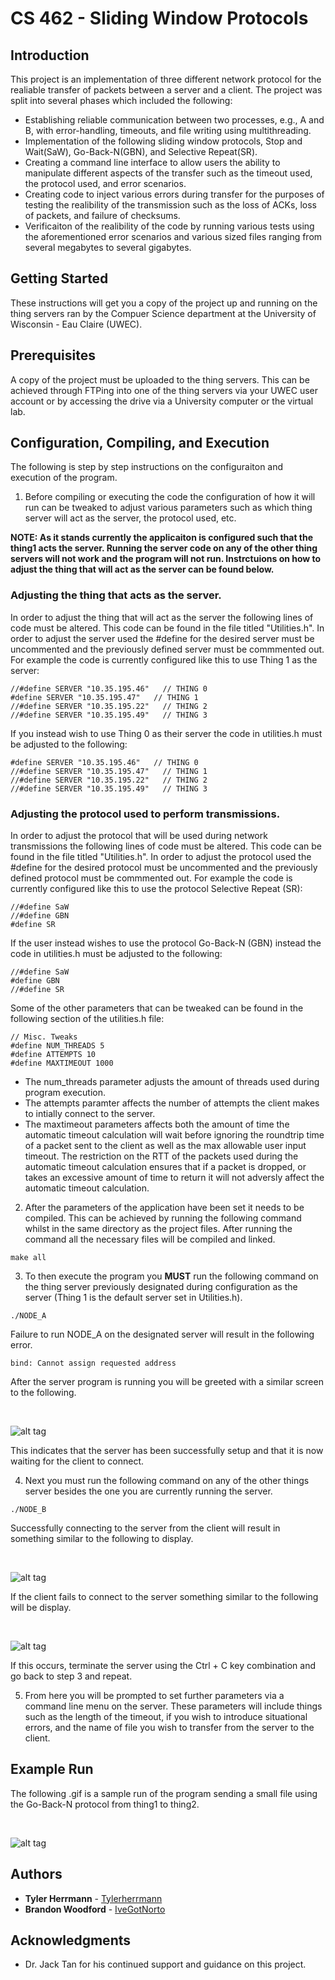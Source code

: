 # CS 462 - Sliding Window Protocols

## Introduction
This project is an implementation of three different network protocol for the realiable 
transfer of packets between a server and a client. The project was split into several 
phases which included the following:

* Establishing reliable communication between two processes, e.g., A and B, with error-handling, timeouts, 
and file writing using multithreading.
* Implementation of the following sliding window protocols, Stop and Wait(SaW), Go-Back-N(GBN), 
and Selective Repeat(SR).
* Creating a command line interface to allow users the ability to manipulate different aspects of the 
transfer such as the timeout used, the protocol used, and error scenarios.
* Creating code to inject various errors during transfer for the purposes of testing the realibility 
of the transmission such as the loss of ACKs, loss of packets, and failure of checksums.
* Verificaiton of the realibility of the code by running various tests using the aforementioned error 
scenarios and various sized files ranging from several megabytes to several gigabytes.

## Getting Started

These instructions will get you a copy of the project up and running on the thing servers ran 
by the Compuer Science department at the University of Wisconsin - Eau Claire (UWEC). 

## Prerequisites

A copy of the project must be uploaded to the thing servers. This can be achieved through FTPing into one
of the thing servers via your UWEC user account or by accessing the drive via a University computer or 
the virtual lab.

## Configuration, Compiling, and Execution

The following is step by step instructions on the configuraiton and execution of the program. 

1. Before compiling or executing the code the configuration of how it will run can be tweaked to
   adjust various parameters such as which thing server will act as the server, the protocol used, etc.
   
**NOTE: As it stands currently the applicaiton is configured such that the thing1 acts the server. Running
the server code on any of the other thing servers will not work and the program will not run. Instrctuions
on how to adjust the thing that will act as the server can be found below.**
		   
### Adjusting the thing that acts as the server.
	
In order to adjust the thing that will act as the server the following lines of code must be altered.
This code can be found in the file titled "Utilities.h". In order to adjust the server used the #define for 
the desired server must be uncommented and the previously defined server must be commmented out. For example 
the code is currently configured like this to use Thing 1 as the server:
	
```
//#define SERVER "10.35.195.46"   // THING 0
#define SERVER "10.35.195.47"   // THING 1
//#define SERVER "10.35.195.22"   // THING 2
//#define SERVER "10.35.195.49"   // THING 3
```
	
If you instead wish to use Thing 0 as their server the code in utilities.h must be adjusted to the following:
	
```
#define SERVER "10.35.195.46"   // THING 0
//#define SERVER "10.35.195.47"   // THING 1
//#define SERVER "10.35.195.22"   // THING 2
//#define SERVER "10.35.195.49"   // THING 3
```
	
### Adjusting the protocol used to perform transmissions.
	
In order to adjust the protocol that will be used during network transmissions the following 
lines of code must be altered.
This code can be found in the file titled "Utilities.h". In order to adjust the protocol used the #define for 
the desired protocol must be uncommented and the previously defined protocol must be commmented out. For example 
the code is currently configured like this to use the protocol Selective Repeat (SR):
	
```
//#define SaW
//#define GBN
#define SR
```
	
If the user instead wishes to use the protocol Go-Back-N (GBN) instead the code in utilities.h must be adjusted to the following:
	
```
//#define SaW
#define GBN
//#define SR
```
	
Some of the other parameters that can be tweaked can be found in the following section of the utilities.h file:
	
```
// Misc. Tweaks
#define NUM_THREADS 5
#define ATTEMPTS 10
#define MAXTIMEOUT 1000
```
	
* The num_threads parameter adjusts the amount of threads used during program execution.
* The attempts paramter affects the number of attempts the client makes to intially connect to the server.
* The maxtimeout parameters affects both the amount of time the automatic timeout calculation will wait before ignoring
the roundtrip time of a packet sent to the client as well as the max allowable user input timeout. 
The restriction on the RTT of the packets used during the automatic timeout calculation ensures 
that if a packet is dropped, or takes an excessive amount of time to return it will not adversly 
affect the automatic timeout calculation.
	
2. After the parameters of the application have been set it needs to be compiled. 
This can be achieved by running the following command whilst in the same directory 
as the project files. After running the command all the necessary files will be compiled and linked.
   
```
make all
```
   
3. To then execute the program you **MUST** run the following command on the thing server previously designated during
configuration as the server (Thing 1 is the default server set in Utilities.h).
   
```
./NODE_A
```
   
Failure to run NODE_A on the designated server will result in the following error.
   
```
bind: Cannot assign requested address
```
   
After the server program is running you will be greeted with a similar screen to the following.

<br>   

![alt tag](https://i.imgur.com/nMQIVa3.png)
   
This indicates that the server has been successfully setup and that it is now waiting for the client to connect.
   
4. Next you must run the following command on any of the other things server besides the one you are currently 
running the server.
   
```
./NODE_B
```
   
Successfully connecting to the server from the client will result in something similar to the following to display.

<br>

![alt tag](https://i.imgur.com/G1IG8Ws.png)
   
If the client fails to connect to the server something similar to the following will be display.

<br>

![alt tag](https://i.imgur.com/vwQcaxb.png)
   
If this occurs, terminate the server using the Ctrl + C key combination and go back to step 3 and repeat.
   
5. From here you will be prompted to set further parameters via a command line menu on the server. These parameters 
will include things such as the length of the timeout, if you wish to introduce situational errors, and the name of 
file you wish to transfer from the server to the client.


## Example Run

The following .gif is a sample run of the program sending a small file using the Go-Back-N protocol from thing1 to thing2.

<br>

![alt tag](https://i.imgur.com/qLqP2vM.gif)

## Authors

* **Tyler Herrmann**   - [Tylerherrmann](https://github.com/Tylerherrmann)
* **Brandon Woodford** - [IveGotNorto](https://github.com/IveGotNorto)

## Acknowledgments

* Dr. Jack Tan for his continued support and guidance on this project.

